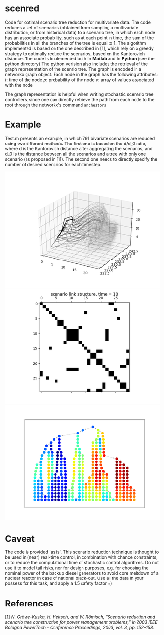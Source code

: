 # scenred 
Code for optimal scenario tree reduction for multivariate data. 
The code reduces a set of scenarios (obtained from sampling a multivariate distribution, or from historical data) to a scenario tree, in which each node has an associate probability, such as at each point in time, the sum of the probabilities in all the branches of the tree is equal to 1. 
The algorithm implemented is based on the one described in [1], which rely on a greedy strategy to optimally reduce the scenarios, based on the Kantorovich distance.
The code is implemented both in **Matlab** and in **Python** (see the python directory)
The python verision also includes the retrieval of the graph representation of the scenrio tree. The graph is encoded in a networkx graph object. Each node in the graph has the following attributes: 
    _t_: time of the node
    _p_: probability of the node
    _v_: array of values associated with the node

The graph representation is helpful when writing stochastic scenario tree controllers, since one can directly retrieve the path from each node to the root through the networkx's command `anchestors`


Example
=====
Test.m presents an example, in which 791 bivariate scenarios are reduced using two different methods.
The first one is based on the d/d_0 ratio, where d is the Kantorovich distance after aggregating the scenarios, and d_0 is the distance between all the scenarios and a tree with only one scenario (as proposed in [1]).
The second one needs to directly specify the number of desired scenarios for each timestep.

![scenarios](pics/scenarios.png)
![structure_matrix](pics/structure.png)
![graph](pics/graph.png)

Caveat
=====
The code is provided 'as is'.
This scenario reduction technique is thought to be used in (near) real-time control, in combination with chance constraints, or to reduce the computational time of stochastic control algorithms.
Do not use it to model tail risks, nor for design purposes, e.g. for choosing the nominal power of the backup diesel generators to avoid core meltdown of a nuclear reactor in case of national black-out. Use all the data in your possess for this task, and apply a 1.5 safety factor =)    

References
=====

 [[1]](https://www.mathematik.hu-berlin.de/~heitsch/ieee03ghr.pdf) *N. Gröwe-Kuska, H. Heitsch, and W. Römisch, “Scenario reduction and scenario tree construction for power management problems,” in 2003 IEEE Bologna PowerTech - Conference Proceedings, 2003, vol. 3, pp. 152–158.*
